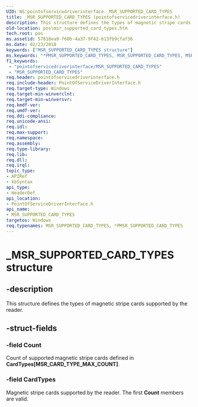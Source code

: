 ```yaml
---
UID: NS:pointofservicedriverinterface._MSR_SUPPORTED_CARD_TYPES
title: _MSR_SUPPORTED_CARD_TYPES (pointofservicedriverinterface.h)
description: This structure defines the types of magnetic stripe cards supported by the reader.
old-location: pos\msr_supported_card_types.htm
tech.root: pos
ms.assetid: 57818ea9-f60b-4a37-9f42-613fb9cfaf36
ms.date: 02/23/2018
keywords: ["MSR_SUPPORTED_CARD_TYPES structure"]
ms.keywords: "*PMSR_SUPPORTED_CARD_TYPES, MSR_SUPPORTED_CARD_TYPES, MSR_SUPPORTED_CARD_TYPES structure, PMSR_SUPPORTED_CARD_TYPES, PMSR_SUPPORTED_CARD_TYPES structure pointer, _MSR_SUPPORTED_CARD_TYPES, pointofservicedriverinterface/MSR_SUPPORTED_CARD_TYPES, pointofservicedriverinterface/PMSR_SUPPORTED_CARD_TYPES, pos.msr_supported_card_types"
f1_keywords:
 - "pointofservicedriverinterface/MSR_SUPPORTED_CARD_TYPES"
 - "MSR_SUPPORTED_CARD_TYPES"
req.header: pointofservicedriverinterface.h
req.include-header: PointOfServiceDriverInterface.h
req.target-type: Windows
req.target-min-winverclnt: 
req.target-min-winversvr: 
req.kmdf-ver: 
req.umdf-ver: 
req.ddi-compliance: 
req.unicode-ansi: 
req.idl: 
req.max-support: 
req.namespace: 
req.assembly: 
req.type-library: 
req.lib: 
req.dll: 
req.irql: 
topic_type:
- APIRef
- kbSyntax
api_type:
- HeaderDef
api_location:
- PointOfServiceDriverInterface.h
api_name:
- MSR_SUPPORTED_CARD_TYPES
targetos: Windows
req.typenames: MSR_SUPPORTED_CARD_TYPES, *PMSR_SUPPORTED_CARD_TYPES
---
```


# _MSR_SUPPORTED_CARD_TYPES structure


## -description


This structure defines the types of magnetic stripe cards supported by the reader.


## -struct-fields




### -field Count

Count of supported magnetic stripe cards defined in **CardTypes[MSR_CARD_TYPE_MAX_COUNT]**.


### -field CardTypes

Magnetic stripe cards supported by the reader. The first **Count** members are valid.

